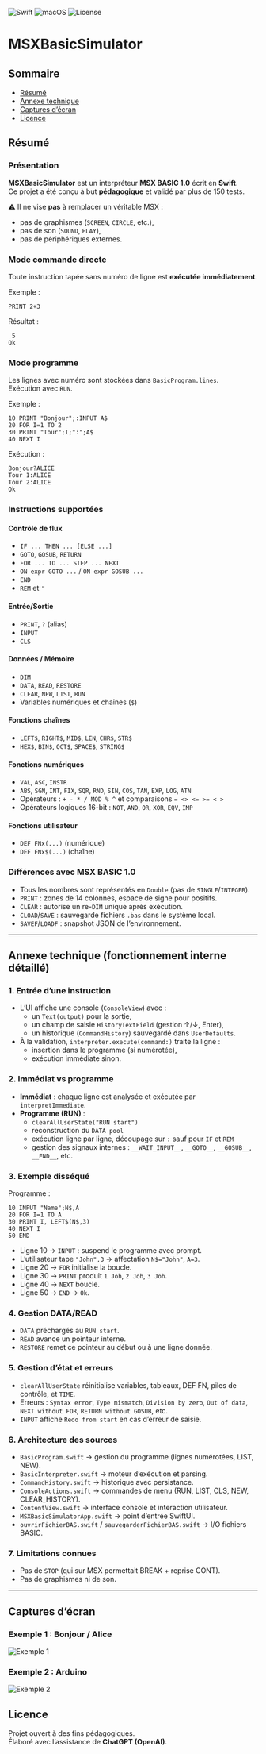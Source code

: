 

![Swift](https://img.shields.io/badge/Swift-6.1-orange?logo=swift&logoColor=white)
![macOS](https://img.shields.io/badge/macOS-15.5+-blue?logo=apple&logoColor=white)
![License](https://img.shields.io/badge/Licence-MIT-green)

# MSXBasicSimulator

## Sommaire
- [Résumé](#résumé)
- [Annexe technique](#annexe-technique-fonctionnement-interne-détaillé)
- [Captures d’écran](#captures-décran)
- [Licence](#licence)

## Résumé

### Présentation
**MSXBasicSimulator** est un interpréteur **MSX BASIC 1.0** écrit en **Swift**.  
Ce projet a été conçu à but **pédagogique** et validé par plus de 150 tests.  

⚠️ Il ne vise **pas** à remplacer un véritable MSX :  
- pas de graphismes (`SCREEN`, `CIRCLE`, etc.),  
- pas de son (`SOUND`, `PLAY`),  
- pas de périphériques externes.  

### Mode commande directe
Toute instruction tapée sans numéro de ligne est **exécutée immédiatement**.

Exemple :
```basic
PRINT 2+3
```
Résultat :
```
 5
Ok
```

### Mode programme
Les lignes avec numéro sont stockées dans `BasicProgram.lines`.  
Exécution avec `RUN`.

Exemple :
```basic
10 PRINT "Bonjour";:INPUT A$
20 FOR I=1 TO 2
30 PRINT "Tour";I;":";A$
40 NEXT I
```
Exécution :
```
Bonjour?ALICE
Tour 1:ALICE
Tour 2:ALICE
Ok
```

### Instructions supportées

#### Contrôle de flux
- `IF ... THEN ... [ELSE ...]`
- `GOTO`, `GOSUB`, `RETURN`
- `FOR ... TO ... STEP ... NEXT`
- `ON expr GOTO ...` / `ON expr GOSUB ...`
- `END`
- `REM` et `'`

#### Entrée/Sortie
- `PRINT`, `?` (alias)
- `INPUT`
- `CLS`

#### Données / Mémoire
- `DIM`
- `DATA`, `READ`, `RESTORE`
- `CLEAR`, `NEW`, `LIST`, `RUN`
- Variables numériques et chaînes (`$`)

#### Fonctions chaînes
- `LEFT$`, `RIGHT$`, `MID$`, `LEN`, `CHR$`, `STR$`
- `HEX$`, `BIN$`, `OCT$`, `SPACE$`, `STRING$`

#### Fonctions numériques
- `VAL`, `ASC`, `INSTR`
- `ABS`, `SGN`, `INT`, `FIX`, `SQR`, `RND`, `SIN`, `COS`, `TAN`, `EXP`, `LOG`, `ATN`
- Opérateurs : `+ - * / MOD % ^` et comparaisons `= <> <= >= < >`
- Opérateurs logiques 16-bit : `NOT`, `AND`, `OR`, `XOR`, `EQV`, `IMP`

#### Fonctions utilisateur
- `DEF FNx(...)` (numérique)
- `DEF FNx$(...)` (chaîne)

### Différences avec MSX BASIC 1.0
- Tous les nombres sont représentés en `Double` (pas de `SINGLE`/`INTEGER`).  
- `PRINT` : zones de 14 colonnes, espace de signe pour positifs.  
- `CLEAR` : autorise un re-`DIM` unique après exécution.  
- `CLOAD`/`SAVE` : sauvegarde fichiers `.bas` dans le système local.  
- `SAVEF`/`LOADF` : snapshot JSON de l’environnement.  

---

## Annexe technique (fonctionnement interne détaillé)

### 1. Entrée d’une instruction
- L’UI affiche une console (`ConsoleView`) avec :
  - un `Text(output)` pour la sortie,
  - un champ de saisie `HistoryTextField` (gestion ↑/↓, Enter),
  - un historique (`CommandHistory`) sauvegardé dans `UserDefaults`.
- À la validation, `interpreter.execute(command:)` traite la ligne :
  - insertion dans le programme (si numérotée),
  - exécution immédiate sinon.

### 2. Immédiat vs programme
- **Immédiat** : chaque ligne est analysée et exécutée par `interpretImmediate`.
- **Programme (RUN)** :
  - `clearAllUserState("RUN start")`
  - reconstruction du `DATA pool`
  - exécution ligne par ligne, découpage sur `:` sauf pour `IF` et `REM`
  - gestion des signaux internes : `__WAIT_INPUT__`, `__GOTO__`, `__GOSUB__`, `__END__`, etc.

### 3. Exemple disséqué
Programme :
```basic
10 INPUT "Name";N$,A
20 FOR I=1 TO A
30 PRINT I, LEFT$(N$,3)
40 NEXT I
50 END
```
- Ligne 10 → `INPUT` : suspend le programme avec prompt.
- L’utilisateur tape `"John",3` → affectation `N$="John"`, `A=3`.
- Ligne 20 → `FOR` initialise la boucle.
- Ligne 30 → `PRINT` produit `1 Joh`, `2 Joh`, `3 Joh`.
- Ligne 40 → `NEXT` boucle.
- Ligne 50 → `END` → `Ok`.

### 4. Gestion DATA/READ
- `DATA` préchargés au `RUN start`.
- `READ` avance un pointeur interne.
- `RESTORE` remet ce pointeur au début ou à une ligne donnée.

### 5. Gestion d’état et erreurs
- `clearAllUserState` réinitialise variables, tableaux, DEF FN, piles de contrôle, et `TIME`.
- Erreurs : `Syntax error`, `Type mismatch`, `Division by zero`, `Out of data`, `NEXT without FOR`, `RETURN without GOSUB`, etc.
- `INPUT` affiche `Redo from start` en cas d’erreur de saisie.

### 6. Architecture des sources
- `BasicProgram.swift` → gestion du programme (lignes numérotées, LIST, NEW).
- `BasicInterpreter.swift` → moteur d’exécution et parsing.
- `CommandHistory.swift` → historique avec persistance.
- `ConsoleActions.swift` → commandes de menu (RUN, LIST, CLS, NEW, CLEAR_HISTORY).
- `ContentView.swift` → interface console et interaction utilisateur.
- `MSXBasicSimulatorApp.swift` → point d’entrée SwiftUI.
- `ouvrirFichierBAS.swift` / `sauvegarderFichierBAS.swift` → I/O fichiers BASIC.

### 7. Limitations connues
- Pas de `STOP` (qui sur MSX permettait BREAK + reprise CONT).
- Pas de graphismes ni de son.

---

## Captures d’écran

### Exemple 1 : Bonjour / Alice
![Exemple 1](Assets/capture1.png)

### Exemple 2 : Arduino
![Exemple 2](Assets/capture2.png)


## Licence
Projet ouvert à des fins pédagogiques.  
Élaboré avec l’assistance de **ChatGPT (OpenAI)**.

